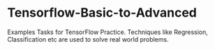 # Tensorflow-Basic-to-Advanced
Examples Tasks for TensorFlow Practice.
Techniques like Regression, Classification etc are used to solve real world problems.
